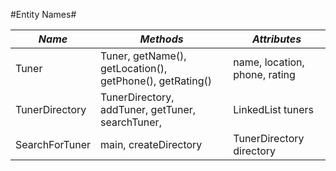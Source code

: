 #Entity Names#

| *Name*         | *Methods*                                                | *Attributes*                  |
|----------------|----------------------------------------------------------|-------------------------------|
| Tuner          | Tuner, getName(), getLocation(), getPhone(), getRating() | name, location, phone, rating |
| TunerDirectory | TunerDirectory, addTuner, getTuner, searchTuner,         | LinkedList tuners             |
| SearchForTuner | main, createDirectory                                    | TunerDirectory directory      |
